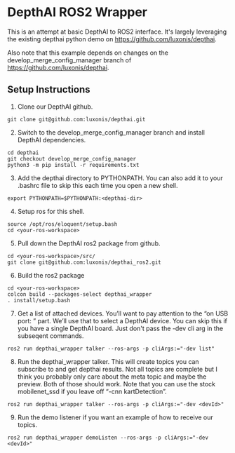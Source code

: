 # DepthAI ROS2 Wrapper

This is an attempt at basic DepthAI to ROS2 interface. It's largely leveraging the existing depthai python demo on https://github.com/luxonis/depthai. 

Also note that this example depends on changes on the develop_merge_config_manager branch of https://github.com/luxonis/depthai.

## Setup Instructions
1. Clone our DepthAI github.

`git clone git@github.com:luxonis/depthai.git`

2. Switch to the develop_merge_config_manager branch and install DepthAI dependencies. 
```
cd depthai
git checkout develop_merge_config_manager
python3 -m pip install -r requirements.txt
```

3. Add the depthai directory to PYTHONPATH. You can also add it to your .bashrc file to skip this each time you open a new shell.
```
export PYTHONPATH=$PYTHONPATH:<depthai-dir>
```

4. Setup ros for this shell.
```
source /opt/ros/eloquent/setup.bash
cd <your-ros-workspace>
```

5. Pull down the DepthAI ros2 package from github.
```
cd <your-ros-workspace>/src/
git clone git@github.com:luxonis/depthai_ros2.git
```

6. Build the ros2 package
```
cd <your-ros-workspace>
colcon build --packages-select depthai_wrapper
. install/setup.bash
```

7. Get a list of attached devices. You’ll want to pay attention to the “on USB port: <devId>” part. We’ll use that to select a DepthAI device. You can skip this if you have a single DepthAI board. Just don't pass the -dev cli arg in the subseqent commands.
```
ros2 run depthai_wrapper talker --ros-args -p cliArgs:="-dev list"
```

8. Run the depthai_wrapper talker. This will create topics you can subscribe to and get depthai results. Not all topics are complete but I think you probably only care about the meta topic and maybe the preview. Both of those should work. Note that you can use the stock mobilenet_ssd if you leave off “-cnn kartDetection”.
```
ros2 run depthai_wrapper talker --ros-args -p cliArgs:="-dev <devId>"
```

9. Run the demo listener if you want an example of how to receive our topics.
```
ros2 run depthai_wrapper demoListen --ros-args -p cliArgs:="-dev <devId>"
```
